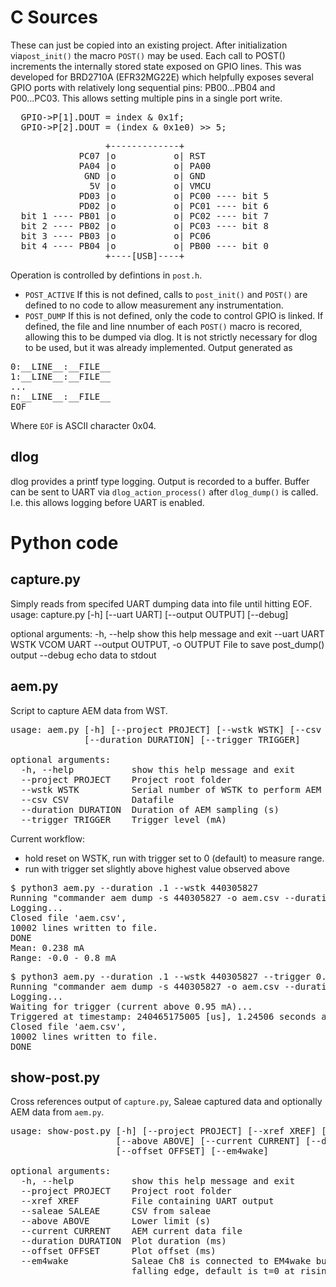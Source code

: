 # C Sources
These can just be copied into an existing project.  After initialization via<code>post_init()</code> the macro <code>POST()</code> may be used.  Each call to <pde>POST()</code> increments the internally stored state exposed on GPIO lines.  This was developed for BRD2710A (EFR32MG22E) which helpfully exposes several GPIO ports with relatively long sequential pins: PB00...PB04 and P00...PC03.  This allows setting multiple pins in a single port write.
<pre>
  GPIO->P[1].DOUT = index & 0x1f;
  GPIO->P[2].DOUT = (index & 0x1e0) >> 5;
</pre>
<pre>
                  +-------------+
             PC07 |o           o| RST
             PA04 |o           o| PA00
              GND |o           o| GND
               5V |o           o| VMCU
             PD03 |o           o| PC00 ---- bit 5
             PD02 |o           o| PC01 ---- bit 6
  bit 1 ---- PB01 |o           o| PC02 ---- bit 7
  bit 2 ---- PB02 |o           o| PC03 ---- bit 8
  bit 3 ---- PB03 |o           o| PC06
  bit 4 ---- PB04 |o           o| PB00 ---- bit 0
                  +----[USB]----+
</pre>

Operation is controlled by defintions in <code>post.h</code>.
* <code>POST_ACTIVE</code> If this is not defined, calls to <code>post_init()</code> and <code>POST()</code> are defined to no code to allow measurement any instrumentation.
* <code>POST_DUMP</code>  If this is not defined, only the code to control GPIO is linked.  If defined, the file and line nnumber of each <code>POST()</code> macro is recored, allowing this to be dumped via dlog.  It is not strictly necessary for dlog to be used, but it was already implemented.  Output generated as
<pre>
0:__LINE__:__FILE__
1:__LINE__:__FILE__
...
n:__LINE__:__FILE__
EOF
</pre>
Where <code>EOF</code> is ASCII character 0x04.
## dlog
dlog provides a printf type logging.  Output is recorded to a
buffer.  Buffer can be sent to UART via <code>dlog_action_process()</code> after <code>dlog_dump()</code> is called.  I.e. this allows logging before UART is enabled.

# Python code
## capture.py
Simply reads from specifed UART dumping data into file until hitting EOF.
usage: capture.py [-h] [--uart UART] [--output OUTPUT] [--debug]

optional arguments:
  -h, --help            show this help message and exit
  --uart UART           WSTK VCOM UART
  --output OUTPUT, -o OUTPUT
                        File to save post_dump() output
  --debug               echo data to stdout

## aem.py
Script to capture AEM data from WST.
<pre>
usage: aem.py [-h] [--project PROJECT] [--wstk WSTK] [--csv CSV]
              [--duration DURATION] [--trigger TRIGGER]

optional arguments:
  -h, --help           show this help message and exit
  --project PROJECT    Project root folder
  --wstk WSTK          Serial number of WSTK to perform AEM
  --csv CSV            Datafile
  --duration DURATION  Duration of AEM sampling (s)
  --trigger TRIGGER    Trigger level (mA)
</pre>
Current workflow:
* hold reset on WSTK, run with trigger set to 0 (default) to measure range.
* run with trigger set slightly above highest value observed above
<pre>
$ python3 aem.py --duration .1 --wstk 440305827
Running "commander aem dump -s 440305827 -o aem.csv --duration 0.1"
Logging...
Closed file 'aem.csv',
10002 lines written to file.
DONE
Mean: 0.238 mA
Range: -0.0 - 0.8 mA
</pre>

<pre>
$ python3 aem.py --duration .1 --wstk 440305827 --trigger 0.95
Running "commander aem dump -s 440305827 -o aem.csv --duration 0.1 --triggerabove 0.950"
Logging...
Waiting for trigger (current above 0.95 mA)...
Triggered at timestamp: 240465175005 [us], 1.24506 seconds after sampling started.
Closed file 'aem.csv',
10002 lines written to file.
DONE
</pre>

## show-post.py
Cross references output of <code>capture.py</code>, Saleae captured data and optionally AEM data from <code>aem.py</code>.
<pre>
usage: show-post.py [-h] [--project PROJECT] [--xref XREF] [--saleae SALEAE]
                    [--above ABOVE] [--current CURRENT] [--duration DURATION]
                    [--offset OFFSET] [--em4wake]

optional arguments:
  -h, --help           show this help message and exit
  --project PROJECT    Project root folder
  --xref XREF          File containing UART output
  --saleae SALEAE      CSV from saleae
  --above ABOVE        Lower limit (s)
  --current CURRENT    AEM current data file
  --duration DURATION  Plot duration (ms)
  --offset OFFSET      Plot offset (ms)
  --em4wake            Saleae Ch8 is connected to EM4wake button, t=0 at
                       falling edge, default is t=0 at rising edge of RESET
</pre>
